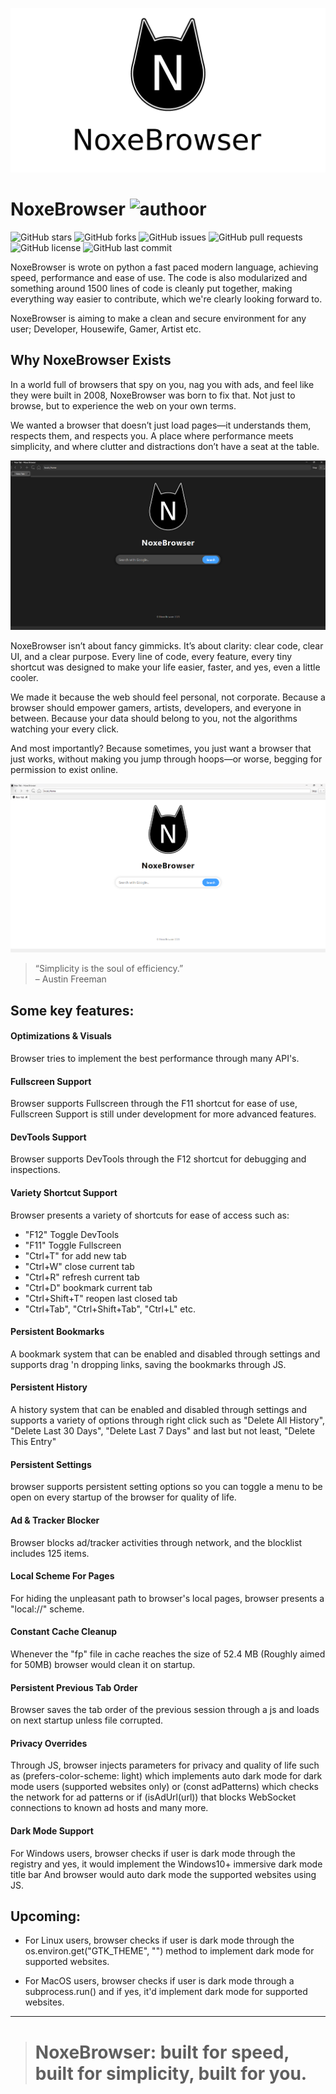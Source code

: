 ![Banner](./documents/banner.png?raw=true)

# NoxeBrowser ![authoor](https://img.shields.io/badge/By:-R._iliya-green)

![GitHub stars](https://img.shields.io/github/stars/R-iliya/NoxeBrowser?style=flat&color=4A2BE3)
![GitHub forks](https://img.shields.io/github/forks/R-iliya/NoxeBrowser?style=flat&color=4A2BE3)
![GitHub issues](https://img.shields.io/github/issues/R-iliya/NoxeBrowser?style=flat&color=4A2BE3)
![GitHub pull requests](https://img.shields.io/github/issues-pr/R-iliya/NoxeBrowser?style=flat&color=4A2BE3)
![GitHub license](https://img.shields.io/github/license/R-iliya/NoxeBrowser?style=flat&color=4A2BE3)
![GitHub last commit](https://img.shields.io/github/last-commit/R-iliya/NoxeBrowser?style=flat&color=4A2BE3)

NoxeBrowser is wrote on python a fast paced modern language, achieving speed, performance and ease of use.
The code is also modularized and something around 1500 lines of code is cleanly put together, making everything way easier to contribute, which we're clearly looking forward to.


NoxeBrowser is aiming to make a clean and secure environment for any user; Developer, Housewife, Gamer, Artist etc.

## Why NoxeBrowser Exists

In a world full of browsers that spy on you, nag you with ads, and feel like they were built in 2008, NoxeBrowser was born to fix that. Not just to browse, but to experience the web on your own terms.

We wanted a browser that doesn’t just load pages—it understands them, respects them, and respects you. A place where performance meets simplicity, and where clutter and distractions don’t have a seat at the table.

![Screenshot 1](./documents/Screenshot-Dark.png?raw=true)

NoxeBrowser isn’t about fancy gimmicks. It’s about clarity: clear code, clear UI, and a clear purpose. Every line of code, every feature, every tiny shortcut was designed to make your life easier, faster, and yes, even a little cooler.

We made it because the web should feel personal, not corporate. Because a browser should empower gamers, artists, developers, and everyone in between. Because your data should belong to you, not the algorithms watching your every click.

And most importantly? Because sometimes, you just want a browser that just works, without making you jump through hoops—or worse, begging for permission to exist online.

![Screenshot 2](./documents/Screenshot-Light.png?raw=true)

> “Simplicity is the soul of efficiency.”  
> – Austin Freeman

## Some key features:

#### Optimizations & Visuals
Browser tries to implement the best performance through many API's.

#### Fullscreen Support
Browser supports Fullscreen through the F11 shortcut for ease of use, Fullscreen Support is still under development for more advanced features.

#### DevTools Support
Browser supports DevTools through the F12 shortcut for debugging and inspections.

#### Variety Shortcut Support
Browser presents a variety of shortcuts for ease of access such as:
* "F12" Toggle DevTools
* "F11" Toggle Fullscreen
* "Ctrl+T" for add new tab
* "Ctrl+W" close current tab
* "Ctrl+R" refresh current tab
* "Ctrl+D" bookmark current tab
* "Ctrl+Shift+T" reopen last closed tab
* "Ctrl+Tab", "Ctrl+Shift+Tab", "Ctrl+L" etc.

#### Persistent Bookmarks
A bookmark system that can be enabled and disabled through settings and supports drag 'n dropping  links, saving the bookmarks through JS.

#### Persistent History
A history system that can be enabled and disabled through settings and supports a variety of options through right click such as "Delete All History", "Delete Last 30 Days", "Delete Last 7 Days" and last but not least, "Delete This Entry"

#### Persistent Settings
browser supports persistent setting options so you can toggle a menu to be open on every startup of the browser for quality of life.

#### Ad & Tracker Blocker
Browser blocks ad/tracker activities through network, and the blocklist includes 125 items.

#### Local Scheme For Pages
For hiding the unpleasant path to browser's local pages, browser presents a "local://" scheme.

#### Constant Cache Cleanup
Whenever the "fp" file in cache reaches the size of 52.4 MB (Roughly aimed for 50MB) browser would clean it on startup.

#### Persistent Previous Tab Order
Browser saves the tab order of the previous session through a js and loads on next startup unless file corrupted.

#### Privacy Overrides
Through JS, browser injects parameters for privacy and quality of life such as (prefers-color-scheme: light) which implements auto dark mode for dark mode users (supported websites only) or (const adPatterns) which checks the network for ad patterns or if (isAdUrl(url)) that blocks WebSocket connections to known ad hosts and many more.

#### Dark Mode Support
For Windows users, browser checks if user is dark mode through the registry and yes, it would implement the Windows10+ immersive dark mode title bar And browser would auto dark mode the supported websites using JS.

## Upcoming:

*  For Linux users, browser checks if user is dark mode through the os.environ.get("GTK_THEME", "") method to implement dark mode for supported websites.

*  For MacOS users, browser checks if user is dark mode through a subprocess.run() and if yes, it'd implement dark mode for supported websites.
---

> # NoxeBrowser: built for speed, built for simplicity, built for you.

